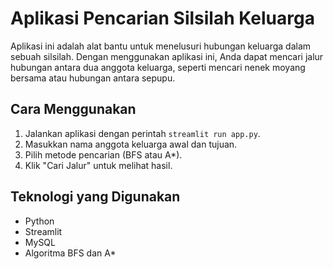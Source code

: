 # Aplikasi Pencarian Silsilah Keluarga

Aplikasi ini adalah alat bantu untuk menelusuri hubungan keluarga dalam sebuah silsilah. Dengan menggunakan aplikasi ini, Anda dapat mencari jalur hubungan antara dua anggota keluarga, seperti mencari nenek moyang bersama atau hubungan antara sepupu.

## Cara Menggunakan
1. Jalankan aplikasi dengan perintah `streamlit run app.py`.
2. Masukkan nama anggota keluarga awal dan tujuan.
3. Pilih metode pencarian (BFS atau A*).
4. Klik "Cari Jalur" untuk melihat hasil.

## Teknologi yang Digunakan
- Python
- Streamlit
- MySQL
- Algoritma BFS dan A*
